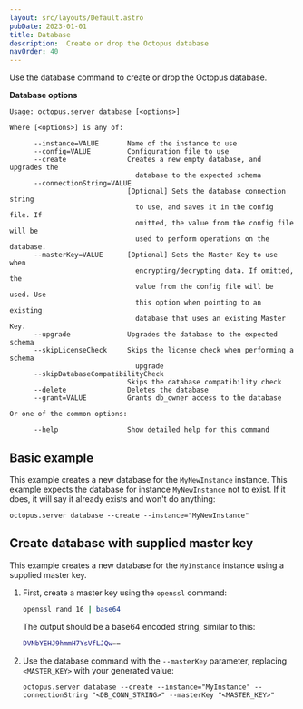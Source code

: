 ```yaml
---
layout: src/layouts/Default.astro
pubDate: 2023-01-01
title: Database
description:  Create or drop the Octopus database
navOrder: 40
---
```


Use the database command to create or drop the Octopus database.

**Database options**

```
Usage: octopus.server database [<options>]

Where [<options>] is any of:

      --instance=VALUE       Name of the instance to use
      --config=VALUE         Configuration file to use
      --create               Creates a new empty database, and upgrades the
                               database to the expected schema
      --connectionString=VALUE
                             [Optional] Sets the database connection string
                               to use, and saves it in the config file. If
                               omitted, the value from the config file will be
                               used to perform operations on the database.
      --masterKey=VALUE      [Optional] Sets the Master Key to use when
                               encrypting/decrypting data. If omitted, the
                               value from the config file will be used. Use
                               this option when pointing to an existing
                               database that uses an existing Master Key.
      --upgrade              Upgrades the database to the expected schema
      --skipLicenseCheck     Skips the license check when performing a schema
                               upgrade
      --skipDatabaseCompatibilityCheck
                             Skips the database compatibility check
      --delete               Deletes the database
      --grant=VALUE          Grants db_owner access to the database

Or one of the common options:

      --help                 Show detailed help for this command
```

## Basic example

This example creates a new database for the `MyNewInstance` instance.  This example expects the database for instance `MyNewInstance` not to exist. If it does, it will say it already exists and won't do anything:

```
octopus.server database --create --instance="MyNewInstance"
```

## Create database with supplied master key

This example creates a new database for the `MyInstance` instance using a supplied master key.

1. First, create a master key using the `openssl` command:

    ```bash
    openssl rand 16 | base64
    ```

    The output should be a base64 encoded string, similar to this:

    ```bash
    DVNbYEHJ9hmmH7YsVfLJQw==
    ```
2. Use the database command with the `--masterKey` parameter, replacing `<MASTER_KEY>` with your generated value:

    ```
    octopus.server database --create --instance="MyInstance" --connectionString "<DB_CONN_STRING>" --masterKey "<MASTER_KEY>"
